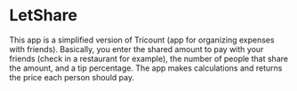 # LetShare

This app is a simplified version of Tricount (app for organizing expenses with friends). Basically, you enter the shared amount to pay with your friends (check in a restaurant for example), the number of people that share the amount, and a tip percentage. The app makes calculations and returns the price each person should pay. 
